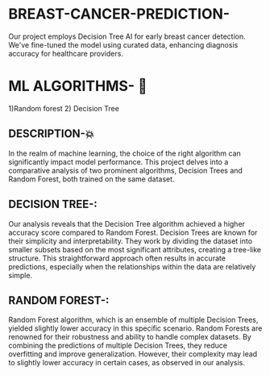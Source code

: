 # BREAST-CANCER-PREDICTION-
Our project employs Decision Tree AI for early breast cancer detection. We've fine-tuned the model using curated data, enhancing diagnosis accuracy for healthcare providers.
# ML ALGORITHMS-  🚀
1)Random forest
2) Decision Tree
## DESCRIPTION-💥
In the realm of machine learning, the choice of the right algorithm can significantly impact model performance.
This project delves into a comparative analysis of two prominent algorithms,
Decision Trees and Random Forest, both trained on the same dataset.
## DECISION TREE-: 
Our analysis reveals that the Decision Tree algorithm achieved a higher accuracy score compared to Random Forest. Decision Trees are known for their simplicity and interpretability. They work by dividing the dataset into smaller subsets based on the most significant attributes, creating a tree-like structure. This straightforward approach often results in accurate predictions,
especially when the relationships within the data are relatively simple.
## RANDOM FOREST-: 
Random Forest algorithm, which is an ensemble of multiple Decision Trees, yielded slightly lower accuracy in this specific scenario. Random Forests are renowned for their 
robustness and ability to handle complex datasets. By combining the predictions of multiple Decision Trees, they reduce overfitting and improve generalization. However, their 
complexity may lead to slightly lower accuracy in certain cases, as observed in our analysis.

